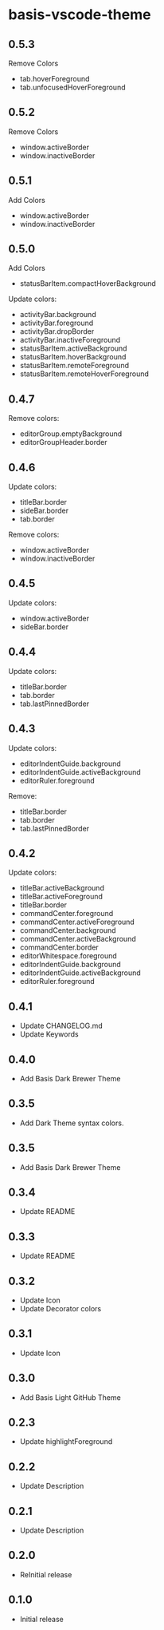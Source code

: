 # basis-vscode-theme

## 0.5.3
Remove Colors
- tab.hoverForeground
- tab.unfocusedHoverForeground

## 0.5.2
Remove Colors
- window.activeBorder
- window.inactiveBorder

## 0.5.1
Add Colors
- window.activeBorder
- window.inactiveBorder

## 0.5.0
Add Colors
- statusBarItem.compactHoverBackground

Update colors:
- activityBar.background
- activityBar.foreground
- activityBar.dropBorder
- activityBar.inactiveForeground
- statusBarItem.activeBackground
- statusBarItem.hoverBackground
- statusBarItem.remoteForeground
- statusBarItem.remoteHoverForeground

## 0.4.7
Remove colors:
- editorGroup.emptyBackground
- editorGroupHeader.border

## 0.4.6
Update colors:
- titleBar.border
- sideBar.border
- tab.border

Remove colors:
- window.activeBorder
- window.inactiveBorder

## 0.4.5
Update colors:
- window.activeBorder
- sideBar.border

## 0.4.4
Update colors:
- titleBar.border
- tab.border
- tab.lastPinnedBorder

## 0.4.3
Update colors:
- editorIndentGuide.background
- editorIndentGuide.activeBackground
- editorRuler.foreground

Remove:
- titleBar.border
- tab.border
- tab.lastPinnedBorder

## 0.4.2
Update colors:
- titleBar.activeBackground
- titleBar.activeForeground
- titleBar.border
- commandCenter.foreground
- commandCenter.activeForeground
- commandCenter.background
- commandCenter.activeBackground
- commandCenter.border
- editorWhitespace.foreground
- editorIndentGuide.background
- editorIndentGuide.activeBackground
- editorRuler.foreground

## 0.4.1
- Update CHANGELOG.md
- Update Keywords

## 0.4.0
- Add Basis Dark Brewer Theme

## 0.3.5
- Add Dark Theme syntax colors.

## 0.3.5
- Add Basis Dark Brewer Theme

## 0.3.4
- Update README

## 0.3.3
- Update README

## 0.3.2
- Update Icon
- Update Decorator colors

## 0.3.1
- Update Icon

## 0.3.0
- Add Basis Light GitHub Theme

## 0.2.3
- Update highlightForeground

## 0.2.2
- Update Description

## 0.2.1
- Update Description

## 0.2.0
- ReInitial release

## 0.1.0
- Initial release
